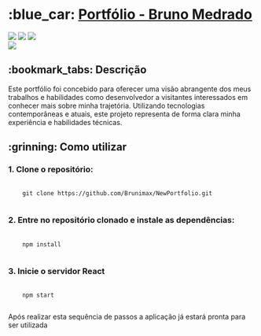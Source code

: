 <h1>:blue_car: <a href="https://portfolio2-0-lime.vercel.app/">Portfólio - Bruno Medrado</a></h1>

<div style="display: inline_block">
  <img src="https://img.shields.io/badge/TypeScript-brightgreen"/>
  <img src="https://img.shields.io/badge/ReactJs-brightgreen"/>
  <img src="https://img.shields.io/badge/Styled Components-brightgreen"/>
</div>

<img src ="printDoProjeto" />

<h2>:bookmark_tabs: Descrição</h2>
<p>Este portfólio foi concebido para oferecer uma visão abrangente dos meus trabalhos e habilidades como desenvolvedor a visitantes interessados em conhecer mais sobre minha trajetória. Utilizando tecnologias contemporâneas e atuais, este projeto representa de forma clara minha experiência e habilidades técnicas.</p>

<h2>:grinning: Como utilizar</h2>

<h3>1. Clone o repositório:</h3>
<pre>
  <code>
    git clone https://github.com/Brunimax/NewPortfolio.git
  </code>
</pre>

<h3>2. Entre no repositório clonado e instale as dependências:</h3>
<pre>
  <code>
    npm install
  </code>
</pre>

<h3>3. Inicie o servidor React</h3>
<pre>
  <code>
    npm start
  </code>
</pre>

<p>Após realizar esta sequência de passos a aplicação já estará pronta para ser utilizada </p>
